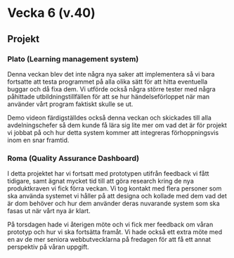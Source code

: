 # Vecka 6 (v.40)

## Projekt

### Plato (Learning management system)

Denna veckan blev det inte några nya saker att implementera så vi bara fortsatte att testa programmet på alla olika sätt för att hitta eventuella buggar och då fixa dem. Vi
utförde också några större tester med några påhittade utbildningstillfällen för att se hur händelseförloppet när man använder vårt program faktiskt skulle se ut.

Demo videon färdigställdes också denna veckan och skickades till alla avdelningschefer så dem kunde få lära sig lite mer om vad det är för projekt vi jobbat på och hur detta 
system kommer att integreras förhoppningsvis inom en snar framtid.

### Roma (Quality Assurance Dashboard)

I detta projektet har vi fortsatt med prototypen utifrån feedback vi fått tidigare, samt ägnat mycket tid till att göra research kring de nya produktkraven vi fick förra
veckan. Vi tog kontakt med flera personer som ska använda systemet vi håller på att designa och kollade med dem vad det är dom behöver och hur dem använder deras nuvarande
system som ska fasas ut när vårt nya är klart.

På torsdagen hade vi återigen möte och vi fick mer feedback om våran prototyp och hur vi ska fortsätta framåt. Vi hade också ett extra möte med en av de mer seniora
webbutvecklarna på fredagen för att få ett annat perspektiv på våran uppgift.
